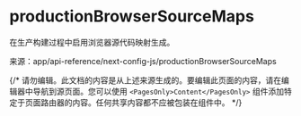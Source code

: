 # productionBrowserSourceMaps

在生产构建过程中启用浏览器源代码映射生成。

来源：app/api-reference/next-config-js/productionBrowserSourceMaps

{/* 请勿编辑。此文档的内容是从上述来源生成的。要编辑此页面的内容，请在编辑器中导航到源页面。您可以使用 `<PagesOnly>Content</PagesOnly>` 组件添加特定于页面路由器的内容。任何共享内容都不应被包装在组件中。 */}